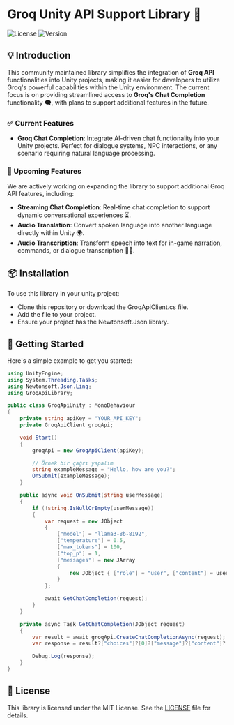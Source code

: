 # Groq Unity API Support Library 🚀

![License](https://img.shields.io/badge/license-MIT-blue.svg)
![Version](https://img.shields.io/badge/version-0.0.1-green.svg)

## 💡 Introduction 

This community maintained library simplifies the integration of **Groq API** functionalities into Unity projects, making it easier for developers to utilize Groq's powerful capabilities within the Unity environment. The current focus is on providing streamlined access to **Groq's Chat Completion** functionality 🗨️, with plans to support additional features in the future.

### ✅ Current Features 

- **Groq Chat Completion**: Integrate AI-driven chat functionality into your Unity projects. Perfect for dialogue systems, NPC interactions, or any scenario requiring natural language processing.

### 🔮 Upcoming Features 

We are actively working on expanding the library to support additional Groq API features, including:

- **Streaming Chat Completion**: Real-time chat completion to support dynamic conversational experiences ⏳.
- **Audio Translation**: Convert spoken language into another language directly within Unity 🌍.
- **Audio Transcription**: Transform speech into text for in-game narration, commands, or dialogue transcription 🎤📝.

## 📦 Installation

To use this library in your unity project:
- Clone this repository or download the GroqApiClient.cs file.
- Add the file to your project.
- Ensure your project has the Newtonsoft.Json library.

## 🚀 Getting Started 

Here's a simple example to get you started:

```csharp
using UnityEngine;
using System.Threading.Tasks;
using Newtonsoft.Json.Linq;
using GroqApiLibrary;

public class GroqApiUnity : MonoBehaviour
{
    private string apiKey = "YOUR_API_KEY";  
    private GroqApiClient groqApi;

    void Start()
    {
        groqApi = new GroqApiClient(apiKey);

        // Örnek bir çağrı yapalım
        string exampleMessage = "Hello, how are you?";
        OnSubmit(exampleMessage);  
    }

    public async void OnSubmit(string userMessage)
    {
        if (!string.IsNullOrEmpty(userMessage))
        {
            var request = new JObject
            {
                ["model"] = "llama3-8b-8192",
                ["temperature"] = 0.5,
                ["max_tokens"] = 100,
                ["top_p"] = 1,
                ["messages"] = new JArray
                {
                    new JObject { ["role"] = "user", ["content"] = userMessage }
                }
            };

            await GetChatCompletion(request);
        }
    }

    private async Task GetChatCompletion(JObject request)
    {
        var result = await groqApi.CreateChatCompletionAsync(request);
        var response = result?["choices"]?[0]?["message"]?["content"]?.ToString() ?? "No response found";

        Debug.Log(response);
    }
}

```


## 📄 License

This library is licensed under the MIT License. See the [LICENSE](LICENSE) file for details.
